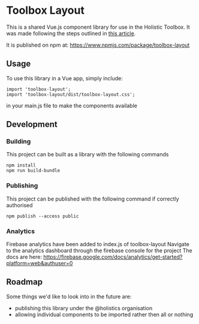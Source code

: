 # Toolbox Layout

This is a shared Vue.js component library for use in the Holistic Toolbox. It was made following the steps outlined in [this article](https://medium.com/justfrontendthings/how-to-create-and-publish-your-own-vuejs-component-library-on-npm-using-vue-cli-28e60943eed3).

It is published on npm at: https://www.npmjs.com/package/toolbox-layout

## Usage
To use this library in a Vue app, simply include:
```
import 'toolbox-layout';
import 'toolbox-layout/dist/toolbox-layout.css';
```
in your main.js file to make the components available

## Development

### Building
This project can be built as a library with the following commands
```
npm install
npm run build-bundle
```

### Publishing
This project can be published with the following command if correctly authorised
```
npm publish --access public
```

### Analytics
Firebase analytics have been added to index.js of toolbox-layout
Navigate to the analytics dashboard through the firebase console for the project
The docs are here:
https://firebase.google.com/docs/analytics/get-started?platform=web&authuser=0

## Roadmap
Some things we'd like to look into in the future are:
- publishing this library under the @holistics organisation
- allowing individual components to be imported rather then all or nothing